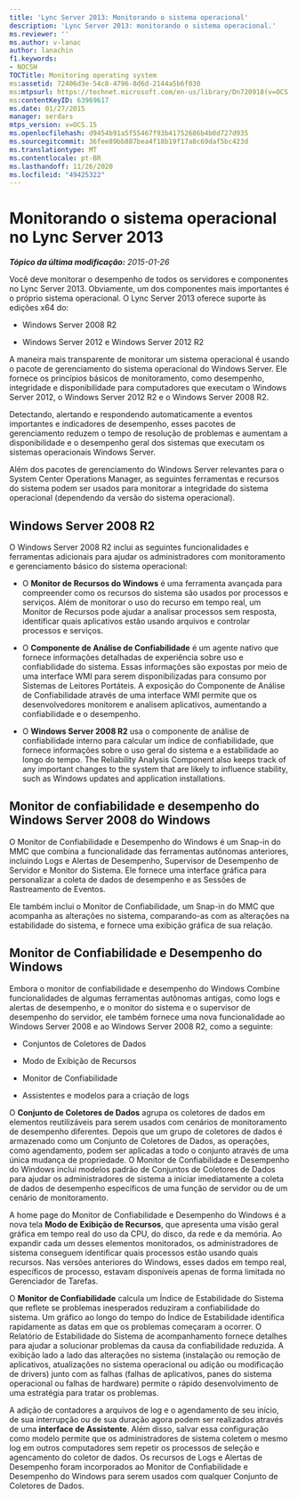 ```yaml
---
title: 'Lync Server 2013: Monitorando o sistema operacional'
description: 'Lync Server 2013: monitorando o sistema operacional.'
ms.reviewer: ''
ms.author: v-lanac
author: lanachin
f1.keywords:
- NOCSH
TOCTitle: Monitoring operating system
ms:assetid: 72406d3e-54c8-4796-8d6d-2144a5b6f030
ms:mtpsurl: https://technet.microsoft.com/en-us/library/Dn720918(v=OCS.15)
ms:contentKeyID: 63969617
ms.date: 01/27/2015
manager: serdars
mtps_version: v=OCS.15
ms.openlocfilehash: d9454b91a5f55467f93b41752686b4b0d727d935
ms.sourcegitcommit: 36fee89bb887bea4f18b19f17a8c69daf5bc423d
ms.translationtype: MT
ms.contentlocale: pt-BR
ms.lasthandoff: 11/26/2020
ms.locfileid: "49425322"
---
```

# <a name="monitoring-operating-system-in-lync-server-2013"></a>Monitorando o sistema operacional no Lync Server 2013

<div data-xmlns="http://www.w3.org/1999/xhtml">

<div class="topic" data-xmlns="http://www.w3.org/1999/xhtml" data-msxsl="urn:schemas-microsoft-com:xslt" data-cs="https://msdn.microsoft.com/">

<div data-asp="https://msdn2.microsoft.com/asp">



</div>

<div id="mainSection">

<div id="mainBody">

<span> </span>

_**Tópico da última modificação:** 2015-01-26_

Você deve monitorar o desempenho de todos os servidores e componentes no Lync Server 2013. Obviamente, um dos componentes mais importantes é o próprio sistema operacional. O Lync Server 2013 oferece suporte às edições x64 do:

  - Windows Server 2008 R2

  - Windows Server 2012 e Windows Server 2012 R2

A maneira mais transparente de monitorar um sistema operacional é usando o pacote de gerenciamento do sistema operacional do Windows Server. Ele fornece os princípios básicos de monitoramento, como desempenho, integridade e disponibilidade para computadores que executam o Windows Server 2012, o Windows Server 2012 R2 e o Windows Server 2008 R2.

Detectando, alertando e respondendo automaticamente a eventos importantes e indicadores de desempenho, esses pacotes de gerenciamento reduzem o tempo de resolução de problemas e aumentam a disponibilidade e o desempenho geral dos sistemas que executam os sistemas operacionais Windows Server.

Além dos pacotes de gerenciamento do Windows Server relevantes para o System Center Operations Manager, as seguintes ferramentas e recursos do sistema podem ser usados para monitorar a integridade do sistema operacional (dependendo da versão do sistema operacional).

<div>

## <a name="windows-server-2008-r2"></a>Windows Server 2008 R2

O Windows Server 2008 R2 inclui as seguintes funcionalidades e ferramentas adicionais para ajudar os administradores com monitoramento e gerenciamento básico do sistema operacional:

  - O **Monitor de Recursos do Windows** é uma ferramenta avançada para compreender como os recursos do sistema são usados por processos e serviços. Além de monitorar o uso do recurso em tempo real, um Monitor de Recursos pode ajudar a analisar processos sem resposta, identificar quais aplicativos estão usando arquivos e controlar processos e serviços.

  - O **Componente de Análise de Confiabilidade** é um agente nativo que fornece informações detalhadas de experiência sobre uso e confiabilidade do sistema. Essas informações são expostas por meio de uma interface WMI para serem disponibilizadas para consumo por Sistemas de Leitores Portáteis. A exposição do Componente de Análise de Confiabilidade através de uma interface WMI permite que os desenvolvedores monitorem e analisem aplicativos, aumentando a confiabilidade e o desempenho.

  - O **Windows Server 2008 R2** usa o componente de análise de confiabilidade interno para calcular um índice de confiabilidade, que fornece informações sobre o uso geral do sistema e a estabilidade ao longo do tempo. The Reliability Analysis Component also keeps track of any important changes to the system that are likely to influence stability, such as Windows updates and application installations.

</div>

<div>

## <a name="windows-server-2008-windows-reliability-and-performance-monitor"></a>Monitor de confiabilidade e desempenho do Windows Server 2008 do Windows

O Monitor de Confiabilidade e Desempenho do Windows é um Snap-in do MMC que combina a funcionalidade das ferramentas autônomas anteriores, incluindo Logs e Alertas de Desempenho, Supervisor de Desempenho de Servidor e Monitor do Sistema. Ele fornece uma interface gráfica para personalizar a coleta de dados de desempenho e as Sessões de Rastreamento de Eventos.

Ele também inclui o Monitor de Confiabilidade, um Snap-in do MMC que acompanha as alterações no sistema, comparando-as com as alterações na estabilidade do sistema, e fornece uma exibição gráfica de sua relação.

</div>

<div>

## <a name="windows-reliability-and-performance-monitor"></a>Monitor de Confiabilidade e Desempenho do Windows

Embora o monitor de confiabilidade e desempenho do Windows Combine funcionalidades de algumas ferramentas autônomas antigas, como logs e alertas de desempenho, e o monitor do sistema e o supervisor de desempenho do servidor, ele também fornece uma nova funcionalidade ao Windows Server 2008 e ao Windows Server 2008 R2, como a seguinte:

  - Conjuntos de Coletores de Dados

  - Modo de Exibição de Recursos

  - Monitor de Confiabilidade

  - Assistentes e modelos para a criação de logs

O **Conjunto de Coletores de Dados** agrupa os coletores de dados em elementos reutilizáveis para serem usados com cenários de monitoramento de desempenho diferentes. Depois que um grupo de coletores de dados é armazenado como um Conjunto de Coletores de Dados, as operações, como agendamento, podem ser aplicadas a todo o conjunto através de uma única mudança de propriedade. O Monitor de Confiabilidade e Desempenho do Windows inclui modelos padrão de Conjuntos de Coletores de Dados para ajudar os administradores de sistema a iniciar imediatamente a coleta de dados de desempenho específicos de uma função de servidor ou de um cenário de monitoramento.

A home page do Monitor de Confiabilidade e Desempenho do Windows é a nova tela **Modo de Exibição de Recursos**, que apresenta uma visão geral gráfica em tempo real do uso da CPU, do disco, da rede e da memória. Ao expandir cada um desses elementos monitorados, os administradores de sistema conseguem identificar quais processos estão usando quais recursos. Nas versões anteriores do Windows, esses dados em tempo real, específicos de processo, estavam disponíveis apenas de forma limitada no Gerenciador de Tarefas.

O **Monitor de Confiabilidade** calcula um Índice de Estabilidade do Sistema que reflete se problemas inesperados reduziram a confiabilidade do sistema. Um gráfico ao longo do tempo do Índice de Estabilidade identifica rapidamente as datas em que os problemas começaram a ocorrer. O Relatório de Estabilidade do Sistema de acompanhamento fornece detalhes para ajudar a solucionar problemas da causa da confiabilidade reduzida. A exibição lado a lado das alterações no sistema (instalação ou remoção de aplicativos, atualizações no sistema operacional ou adição ou modificação de drivers) junto com as falhas (falhas de aplicativos, panes do sistema operacional ou falhas de hardware) permite o rápido desenvolvimento de uma estratégia para tratar os problemas.

A adição de contadores a arquivos de log e o agendamento de seu início, de sua interrupção ou de sua duração agora podem ser realizados através de uma **interface de Assistente**. Além disso, salvar essa configuração como modelo permite que os administradores de sistema coletem o mesmo log em outros computadores sem repetir os processos de seleção e agencamento do coletor de dados. Os recursos de Logs e Alertas de Desempenho foram incorporados ao Monitor de Confiabilidade e Desempenho do Windows para serem usados com qualquer Conjunto de Coletores de Dados.

</div>

</div>

<span> </span>

</div>

</div>

</div>

